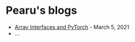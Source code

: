 # Pearu's blogs

- [Array Interfaces and PyTorch](array_interface_pytorch.md) - March 5, 2021
- ...

